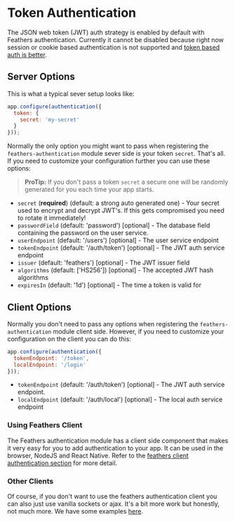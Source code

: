 # Token Authentication

The JSON web token (JWT) auth strategy is enabled by default with Feathers authentication. Currently it cannot be disabled because right now session or cookie based authentication is not supported and [token based auth is better](https://auth0.com/blog/2014/01/07/angularjs-authentication-with-cookies-vs-token/).

## Server Options

This is what a typical sever setup looks like:

```js
app.configure(authentication({
  token: {
    secret: 'my-secret'
  }
}));
```

Normally the only option you might want to pass when registering the `feathers-authentication` module sever side is your token `secret`. That's all. If you need to customize your configuration further you can use these options:

> **ProTip:** If you don't pass a token `secret` a secure one will be randomly generated for you each time your app starts.

- `secret` (**required**) (default: a strong auto generated one) - Your secret used to encrypt and decrypt JWT's. If this gets compromised you need to rotate it immediately!
- `passwordField` (default: 'password') [optional] - The database field containing the password on the user service.
- `userEndpoint` (default: '/users') [optional] - The user service endpoint
- `tokenEndpoint` (default: '/auth/token') [optional] - The JWT auth service endpoint
- `issuer` (default: 'feathers') [optional] - The JWT issuer field
- `algorithms` (default: ['HS256']) [optional] - The accepted JWT hash algorithms
- `expiresIn` (default: '1d') [optional] - The time a token is valid for

## Client Options

Normally you don't need to pass any options when registering the `feathers-authentication` module client side. However, if you need to customize your configuration on the client you can do this:

```js
app.configure(authentication({
  tokenEndpoint: '/token',
  localEndpoint: '/login'
}));
```

- `tokenEndpoint` (default: '/auth/token') [optional] - The JWT auth service endpoint.
- `localEndpoint` (default: '/auth/local') [optional] - The local auth service endpoint

### Using Feathers Client

The Feathers authentication module has a client side component that makes it very easy for you to add authentication to your app. It can be used in the browser, NodeJS and React Native. Refer to the [feathers client authentication section](./client.md) for more detail.

### Other Clients

Of course, if you don't want to use the feathers authentication client you can also just use vanilla sockets or ajax. It's a bit more work but honestly, not much more. We have some examples [here](https://github.com/feathersjs/feathers-authentication/tree/master/examples/basic).
